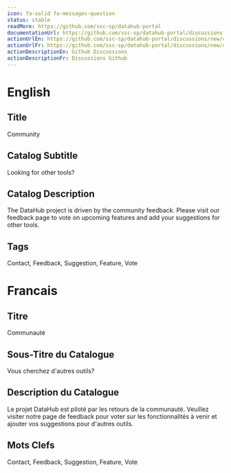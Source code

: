 ```yaml
---
icon: fa-solid fa-messages-question
status: stable
readMore: https://github.com/ssc-sp/datahub-portal
documentationUrl: https://github.com/ssc-sp/datahub-portal/discussions
actionUrlEn: https://github.com/ssc-sp/datahub-portal/discussions/new/choose
actionUrlFr: https://github.com/ssc-sp/datahub-portal/discussions/new/choose
actionDescriptionEn: Github Discussions
actionDescriptionFr: Discussions Github
---
```


# English

## Title

Community

## Catalog Subtitle

Looking for other tools?

## Catalog Description

The DataHub project is driven by the community feedback. Please visit our feedback page to vote on upcoming features and add your suggestions for other tools.

## Tags

Contact, Feedback, Suggestion, Feature, Vote

# Francais

## Titre

Communauté

## Sous-Titre du Catalogue

Vous cherchez d'autres outils?

## Description du Catalogue

Le projet DataHub est piloté par les retours de la communauté. Veuillez visiter notre page de feedback pour voter sur les fonctionnalités à venir et ajouter vos suggestions pour d'autres outils.

## Mots Clefs

Contact, Feedback, Suggestion, Feature, Vote

